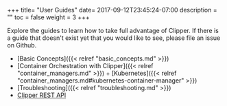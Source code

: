 +++
title= "User Guides"
date= 2017-09-12T23:45:24-07:00
description = ""
toc = false
weight = 3
+++

Explore the guides to learn how to take full advantage of Clipper.
If there is a guide that doesn't exist yet that you would like to see, please file an issue on Github.

+ [Basic Concepts]({{< relref "basic_concepts.md" >}})
+ [Container Orchestration with Clipper]({{< relref "container_managers.md" >}})
      + [Kubernetes]({{< relref "container_managers.md#kubernetes-container-manager" >}})
+ [Troubleshooting]({{< relref "troubleshooting.md" >}})
+ [Clipper REST API](/api/api.html)

